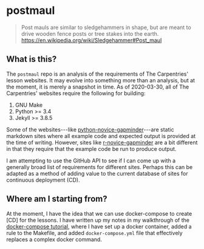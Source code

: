 # postmaul

>  Post mauls are similar to sledgehammers in shape, but are meant to drive
>  wooden fence posts or tree stakes into the earth.
>  <https://en.wikipedia.org/wiki/Sledgehammer#Post_maul>

## What is this?

The `postmaul` repo is an analysis of the requirements of The Carpentries'
lesson websites. It may evolve into something more than an analysis, but at the
moment, it is merely a snapshot in time. As of 2020-03-30, all of The
Carpentries' websites require the following for building:

1. GNU Make
2. Python >= 3.4
3. Jekyll >= 3.8.5

Some of the websites---like [python-novice-gapminder]---are static markdown 
sites where all example code and expected output is provided at the time of 
writing. However, sites like [r-novice-gapminder] are a bit different in that
they require that the example code be run to produce output.

I am attempting to use the GitHub API to see if I can come up with a generally
broad list of requirements for different sites. Perhaps this can be adapted 
as a method of adding value to the current database of sites for continuous
deployment<a name="#CD"> (CD).

## Where am I starting from?

At the moment, I have the idea that we can use docker-compose to create [CD] for
the lessons. I have written up my notes in my walkthrough of the [docker-compose
tutorial], where I have set up a docker container, added a rule to the Makefile,
and added `docker-compose.yml` file that effectively replaces a complex docker
command. 

[python-novice-gapminder]: https://github.com/swcarpentry/python-novice-gapminder

[r-novice-gapminder]: https://github.com/swcarpentry/r-novice-gapminder

[docker-compose tutorial]: https://github.com/zkamvar/toot-docker-compose


